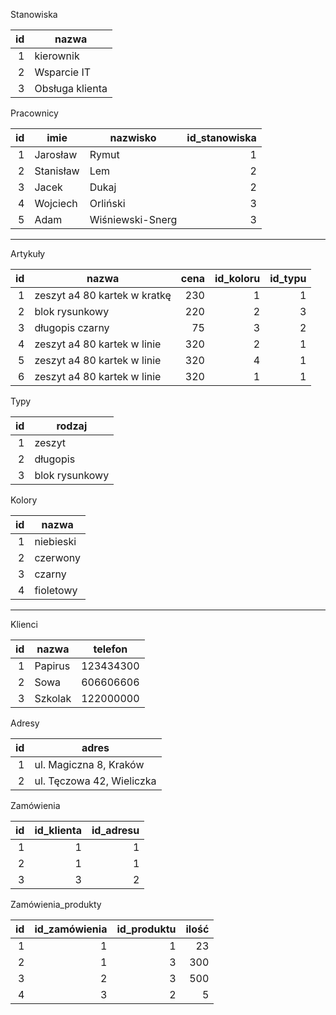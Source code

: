 Stanowiska

| id | nazwa           |
|---:|-----------------|
|  1 | kierownik       |
|  2 | Wsparcie IT     |
|  3 | Obsługa klienta |

Pracownicy

| id | imie      | nazwisko         | id_stanowiska |
|---:|-----------|------------------|--------------:|
|  1 | Jarosław  | Rymut            |             1 |
|  2 | Stanisław | Lem              |             2 |
|  3 | Jacek     | Dukaj            |             2 |
|  4 | Wojciech  | Orliński         |             3 |
|  5 | Adam      | Wiśniewski-Snerg |             3 |

--------------------

Artykuły

| id | nazwa                        | cena | id_koloru | id_typu |
|---:|------------------------------|-----:|----------:|--------:|
|  1 | zeszyt a4 80 kartek w kratkę |  230 |         1 |       1 |
|  2 | blok rysunkowy               |  220 |         2 |       3 |
|  3 | długopis czarny              |   75 |         3 |       2 |
|  4 | zeszyt a4 80 kartek w linie  |  320 |         2 |       1 |
|  5 | zeszyt a4 80 kartek w linie  |  320 |         4 |       1 |
|  6 | zeszyt a4 80 kartek w linie  |  320 |         1 |       1 |

Typy

| id | rodzaj         |
|---:|----------------|
|  1 | zeszyt         |
|  2 | długopis       |
|  3 | blok rysunkowy |

Kolory

| id | nazwa     |
|---:|-----------|
|  1 | niebieski |
|  2 | czerwony  |
|  3 | czarny    |
|  4 | fioletowy |

--------------------

Klienci

| id | nazwa   | telefon   |
|---:|---------|-----------|
|  1 | Papirus | 123434300 |
|  2 | Sowa    | 606606606 |
|  3 | Szkolak | 122000000 |

Adresy

| id | adres                     |
|---:|---------------------------|
|  1 | ul. Magiczna 8, Kraków    |
|  2 | ul. Tęczowa 42, Wieliczka |

Zamówienia

| id | id_klienta | id_adresu |
|---:|-----------:|----------:|
|  1 |          1 |         1 |
|  2 |          1 |         1 |
|  3 |          3 |         2 |

Zamówienia_produkty

| id | id_zamówienia | id_produktu | ilość |
|---:|--------------:|------------:|------:|
|  1 |             1 |           1 |    23 |
|  2 |             1 |           3 |   300 |
|  3 |             2 |           3 |   500 |
|  4 |             3 |           2 |     5 |
